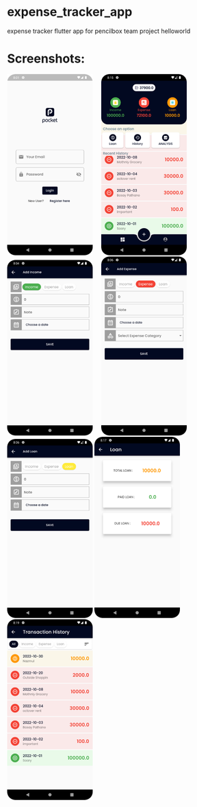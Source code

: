 # expense_tracker_app
expense tracker flutter app for pencilbox team project helloworld

# Screenshots:

<img src="/screenshots/pic1.png" width = "200" /> &nbsp; &nbsp; <img src="/screenshots/pic2.png" width = "200" /> <br>
<img src="/screenshots/pic3.png" width = "200" /> &nbsp; &nbsp; <img src="/screenshots/pic4.png" width = "200" /> &nbsp; &nbsp; <img src="/screenshots/pic5.png" width = "200" />
<img src="/screenshots/pic6.png" width = "200" /> &nbsp; &nbsp; <img src="/screenshots/pic7.png" width = "200" /> <br>
